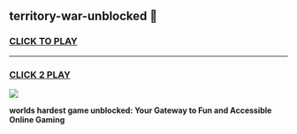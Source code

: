 
## territory-war-unblocked 👋
<h3>
<a href="https://premium.freeplayer.one?title=territory-war-unblocked&ref=14F">CLICK TO PLAY</a></h3>
<hr>

<h3>
<a href="https://premium.freeplayer.one?title=territory-war-unblocked&ref=14F">CLICK 2 PLAY</a>
  
</h3>

<a href="https://premium.freeplayer.one?title=territory-war-unblocked&ref=12F/"><img src="https://clearcache.store/games.png"></a>


**worlds hardest game unblocked: Your Gateway to Fun and Accessible Online Gaming**
